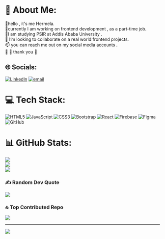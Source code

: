 # 💫 About Me:
👋hello , it's me Hermela.<br>🧣currently I am working on frontend development , as a part-time job.<br>📌I am studying PSIR at Addis Ababa University .<br>👯 I’m looking to collaborate on a real world frontend projects.<br>📫 you can reach me out on my social media accounts .<br>🌱 🙂 thank you  🙂<br>


## 🌐 Socials:
[![LinkedIn](https://img.shields.io/badge/LinkedIn-%230077B5.svg?logo=linkedin&logoColor=white)](https://linkedin.com/in/hermela-addis) [![email](https://img.shields.io/badge/Email-D14836?logo=gmail&logoColor=white)](mailto:hermelaa2919@gmail.com) 

# 💻 Tech Stack:
![HTML5](https://img.shields.io/badge/html5-%23E34F26.svg?style=for-the-badge&logo=html5&logoColor=white) ![JavaScript](https://img.shields.io/badge/javascript-%23323330.svg?style=for-the-badge&logo=javascript&logoColor=%23F7DF1E) ![CSS3](https://img.shields.io/badge/css3-%231572B6.svg?style=for-the-badge&logo=css3&logoColor=white) ![Bootstrap](https://img.shields.io/badge/bootstrap-%238511FA.svg?style=for-the-badge&logo=bootstrap&logoColor=white) ![React](https://img.shields.io/badge/react-%2320232a.svg?style=for-the-badge&logo=react&logoColor=%2361DAFB) ![Firebase](https://img.shields.io/badge/firebase-a08021?style=for-the-badge&logo=firebase&logoColor=ffcd34) ![Figma](https://img.shields.io/badge/figma-%23F24E1E.svg?style=for-the-badge&logo=figma&logoColor=white) ![GitHub](https://img.shields.io/badge/github-%23121011.svg?style=for-the-badge&logo=github&logoColor=white)
# 📊 GitHub Stats:
![](https://github-readme-stats.vercel.app/api?username=hermelaa29&theme=neon&hide_border=false&include_all_commits=true&count_private=true)<br/>
![](https://nirzak-streak-stats.vercel.app/?user=hermelaa29&theme=neon&hide_border=false)<br/>
![](https://github-readme-stats.vercel.app/api/top-langs/?username=hermelaa29&theme=neon&hide_border=false&include_all_commits=true&count_private=true&layout=compact)

### ✍️ Random Dev Quote
![](https://quotes-github-readme.vercel.app/api?type=horizontal&theme=radical)

### 🔝 Top Contributed Repo
![](https://github-contributor-stats.vercel.app/api?username=hermelaa29&limit=5&theme=dark&combine_all_yearly_contributions=true)

---
[![](https://visitcount.itsvg.in/api?id=hermelaa29&icon=0&color=0)](https://visitcount.itsvg.in)

<!-- Proudly created with GPRM ( https://gprm.itsvg.in ) -->
